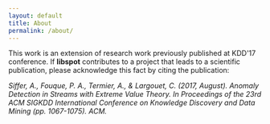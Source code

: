 ```yaml
---
layout: default
title: About
permalink: /about/
---
```


This work is an extension of research work previously published at KDD'17 conference.
If **libspot** contributes to a project that leads to a scientific publication, please acknowledge this fact by citing the publication:

<cite>Siffer, A., Fouque, P. A., Termier, A., & Largouet, C. (2017, August). Anomaly Detection in Streams with Extreme Value Theory. In Proceedings of the 23rd ACM SIGKDD International Conference on Knowledge Discovery and Data Mining (pp. 1067-1075). ACM.</cite>

